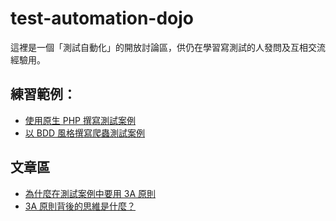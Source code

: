 # test-automation-dojo
這裡是一個「測試自動化」的開放討論區，供仍在學習寫測試的人發問及互相交流經驗用。

## 練習範例：

- [使用原生 PHP 撰寫測試案例](https://github.com/WadeHuang1993/test-automation-dojo/tree/main/originPHP)
- [以 BDD 風格撰寫爬蟲測試案例](https://github.com/WadeHuang1993/test-automation-dojo/tree/main/originPHP/Src/BookCrawlers)

## 文章區

- [為什麼在測試案例中要用 3A 原則](https://github.com/WadeHuang1993/test-automation-dojo/blob/main/articles/why-use-3a-principle-in-testcase.md)
- [3A 原則背後的思維是什麼？](https://github.com/WadeHuang1993/test-automation-dojo/blob/main/articles/testcase-3a-principle-benefits.md)
